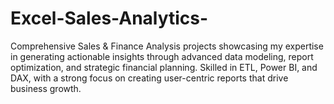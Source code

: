 # Excel-Sales-Analytics-
Comprehensive Sales &amp; Finance Analysis projects showcasing my expertise in generating actionable insights through advanced data modeling, report optimization, and strategic financial planning. Skilled in ETL, Power BI, and DAX, with a strong focus on creating user-centric reports that drive business growth.
